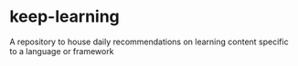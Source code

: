 # keep-learning
A repository to house daily recommendations on learning content specific to a language or framework
